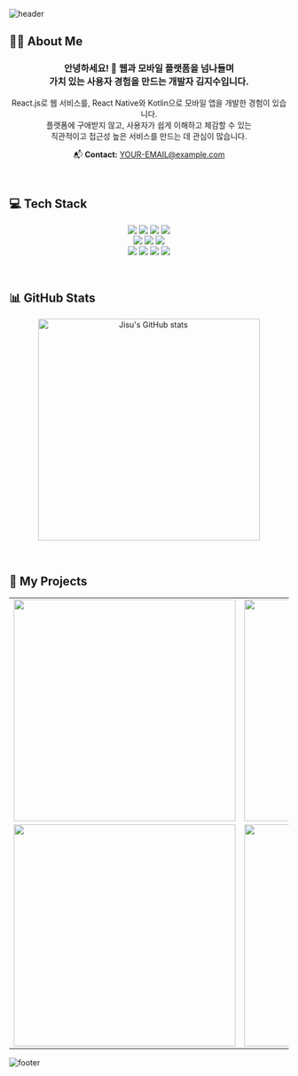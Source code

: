 
![header](https://capsule-render.vercel.app/api?type=waving&color=auto&height=350&section=header&text=Jisu%20Kim&fontSize=90)

## 🙋‍♀️ About Me

<h3 align="center">
  안녕하세요! 👋 웹과 모바일 플랫폼을 넘나들며
  <br>
  가치 있는 사용자 경험을 만드는 개발자 김지수입니다.
</h3>

<p align="center">
  React.js로 웹 서비스를, React Native와 Kotlin으로 모바일 앱을 개발한 경험이 있습니다.
  <br>
  플랫폼에 구애받지 않고, 사용자가 쉽게 이해하고 체감할 수 있는 
  <br>
  직관적이고 접근성 높은 서비스를 만드는 데 관심이 많습니다.
</p>

<p align="center">
  📬 <b>Contact:</b> <a href="mailto:YOUR-EMAIL@example.com">YOUR-EMAIL@example.com</a>
</p>

<br/>

## 💻 Tech Stack
<p align="center">
  <img src="https://img.shields.io/badge/HTML5-E34F26?style=for-the-badge&logo=HTML5&logoColor=white"> <img src="https://img.shields.io/badge/css-1572B6?style=for-the-badge&logo=css3&logoColor=white"> <img src="https://img.shields.io/badge/javascript-F7DF1E?style=for-the-badge&logo=javascript&logoColor=black"> <img src="https://img.shields.io/badge/Figma-F24E1E?style=for-the-badge&logo=Figma&logoColor=white">
  <br/>
  <img src="https://img.shields.io/badge/react_native-444444?style=for-the-badge&logo=react"> <img src="https://img.shields.io/badge/React-61DAFB?style=for-the-badge&logo=React&logoColor=black"> <img src="https://img.shields.io/badge/Vite-646CFF?style=for-the-badge&logo=Vite&logoColor=white"> 
  <br />
  <img src="https://img.shields.io/badge/Jenkins-D24939?style=for-the-badge&logo=Jenkins&logoColor=white"> <img src="https://img.shields.io/badge/GitHub_Webhook-181717?style=for-the-badge&logo=github&logoColor=white"> <img src="https://img.shields.io/badge/AWS_S3-569A31?style=for-the-badge&logo=amazons3&logoColor=white"> <img src="https://img.shields.io/badge/AWS_CloudFront-232F3E?style=for-the-badge&logo=amazoncloudfront&logoColor=white">
</p>
<br/>

## 📊 GitHub Stats
<p align="center">
  <img src="https://github-readme-stats.vercel.app/api?username=js4939&show_icons=true&theme=transparent" alt="Jisu's GitHub stats" width="400px" />
</p>
<br/>

## 🚀 My Projects
<table align="center">
  <tr>
    <td align="center">
      <a href="https://github.com/js4939/KEYWE-FE-Mobile-RN">
        <img src="https://github-readme-stats.vercel.app/api/pin/?username=js4939&repo=KEYWE-FE-Mobile-RN&theme=transparent&show_owner=true" width="400px" />
      </a>
    </td>
    <td align="center">
      <a href="https://github.com/js4939/CineAI-FE-Web-React">
        <img src="https://github-readme-stats.vercel.app/api/pin/?username=js4939&repo=CineAI-FE-Web-React&theme=transparent&show_owner=true" width="400px" />
      </a>
    </td>
  </tr>
  <tr>
    <td align="center">
      <a href="https://github.com/js4939/Newspace-FE-Web-DEPLOY">
        <img src="https://github-readme-stats.vercel.app/api/pin/?username=js4939&repo=Newspace-FE-Web-DEPLOY&theme=transparent&show_owner=true" width="400px" />
      </a>
    </td>
    <td align="center">
      <a href="https://github.com/js4939/YHJSS-FE-Mobile-Kotlin">
        <img src="https://github-readme-stats.vercel.app/api/pin/?username=js4939&repo=YHJSS-FE-Mobile-Kotlin&theme=transparent&show_owner=true" width="400px" />
      </a>
    </td>
  </tr>
</table>
  
![footer](https://capsule-render.vercel.app/api?type=waving&color=auto&section=footer&height=250)
